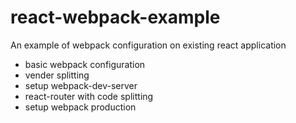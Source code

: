 # react-webpack-example

An example of webpack configuration on existing react application

- basic webpack configuration
- vender splitting
- setup webpack-dev-server
- react-router with code splitting
- setup webpack production 